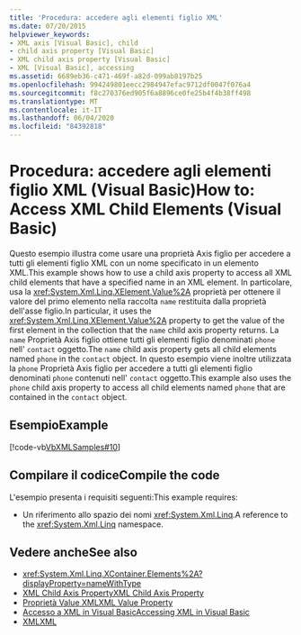 ```yaml
---
title: 'Procedura: accedere agli elementi figlio XML'
ms.date: 07/20/2015
helpviewer_keywords:
- XML axis [Visual Basic], child
- child axis property [Visual Basic]
- XML child axis property [Visual Basic]
- XML [Visual Basic], accessing
ms.assetid: 6689eb36-c471-469f-a82d-099ab8197b25
ms.openlocfilehash: 994249801eecc2984947efac9712df0047f076a4
ms.sourcegitcommit: f8c270376ed905f6a8896ce0fe25b4f4b38ff498
ms.translationtype: MT
ms.contentlocale: it-IT
ms.lasthandoff: 06/04/2020
ms.locfileid: "84392818"
---
```

# <a name="how-to-access-xml-child-elements-visual-basic"></a><span data-ttu-id="5543e-102">Procedura: accedere agli elementi figlio XML (Visual Basic)</span><span class="sxs-lookup"><span data-stu-id="5543e-102">How to: Access XML Child Elements (Visual Basic)</span></span>
<span data-ttu-id="5543e-103">Questo esempio illustra come usare una proprietà Axis figlio per accedere a tutti gli elementi figlio XML con un nome specificato in un elemento XML.</span><span class="sxs-lookup"><span data-stu-id="5543e-103">This example shows how to use a child axis property to access all XML child elements that have a specified name in an XML element.</span></span> <span data-ttu-id="5543e-104">In particolare, usa la <xref:System.Xml.Linq.XElement.Value%2A> proprietà per ottenere il valore del primo elemento nella raccolta `name` restituita dalla proprietà dell'asse figlio.</span><span class="sxs-lookup"><span data-stu-id="5543e-104">In particular, it uses the <xref:System.Xml.Linq.XElement.Value%2A> property to get the value of the first element in the collection that the `name` child axis property returns.</span></span> <span data-ttu-id="5543e-105">La `name` Proprietà Axis figlio ottiene tutti gli elementi figlio denominati `phone` nell' `contact` oggetto.</span><span class="sxs-lookup"><span data-stu-id="5543e-105">The `name` child axis property gets all child elements named `phone` in the `contact` object.</span></span> <span data-ttu-id="5543e-106">In questo esempio viene inoltre utilizzata la `phone` Proprietà Axis figlio per accedere a tutti gli elementi figlio denominati `phone` contenuti nell' `contact` oggetto.</span><span class="sxs-lookup"><span data-stu-id="5543e-106">This example also uses the `phone` child axis property to access all child elements named `phone` that are contained in the `contact` object.</span></span>  
  
## <a name="example"></a><span data-ttu-id="5543e-107">Esempio</span><span class="sxs-lookup"><span data-stu-id="5543e-107">Example</span></span>  
 [!code-vb[VbXMLSamples#10](~/samples/snippets/visualbasic/VS_Snippets_VBCSharp/VbXMLSamples/VB/XMLSamples4.vb#10)]  
  
## <a name="compile-the-code"></a><span data-ttu-id="5543e-108">Compilare il codice</span><span class="sxs-lookup"><span data-stu-id="5543e-108">Compile the code</span></span>  
 <span data-ttu-id="5543e-109">L'esempio presenta i requisiti seguenti:</span><span class="sxs-lookup"><span data-stu-id="5543e-109">This example requires:</span></span>  
  
- <span data-ttu-id="5543e-110">Un riferimento allo spazio dei nomi <xref:System.Xml.Linq>.</span><span class="sxs-lookup"><span data-stu-id="5543e-110">A reference to the <xref:System.Xml.Linq> namespace.</span></span>  
  
## <a name="see-also"></a><span data-ttu-id="5543e-111">Vedere anche</span><span class="sxs-lookup"><span data-stu-id="5543e-111">See also</span></span>

- <xref:System.Xml.Linq.XContainer.Elements%2A?displayProperty=nameWithType>
- [<span data-ttu-id="5543e-112">XML Child Axis Property</span><span class="sxs-lookup"><span data-stu-id="5543e-112">XML Child Axis Property</span></span>](../../../language-reference/xml-axis/xml-child-axis-property.md)
- [<span data-ttu-id="5543e-113">Proprietà Value XML</span><span class="sxs-lookup"><span data-stu-id="5543e-113">XML Value Property</span></span>](../../../language-reference/xml-axis/xml-value-property.md)
- [<span data-ttu-id="5543e-114">Accesso a XML in Visual Basic</span><span class="sxs-lookup"><span data-stu-id="5543e-114">Accessing XML in Visual Basic</span></span>](accessing-xml.md)
- [<span data-ttu-id="5543e-115">XML</span><span class="sxs-lookup"><span data-stu-id="5543e-115">XML</span></span>](index.md)
